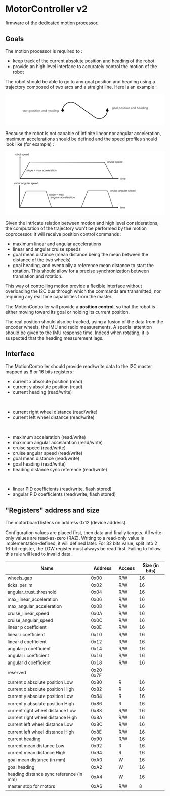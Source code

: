 # MotorController v2
firmware of the dedicated motion processor.

## Goals

The motion processor is required to :
* keep track of the current absolute position and heading of the robot
* provide an high level interface to accurately control the motion of the robot

The robot should be able to go to any goal position and heading using a trajectory composed of two arcs and a straight line.
Here is an example :

![trajectory](specs/trajectory.jpeg)

Because the robot is not capable of infinite linear nor angular acceleration, maximum accelerations should be defined and
the speed profiles should look like (for example) :

![speeds](specs/speeds.png)

Given the intricate relation between motion and high level considerations, the computation of the trajectory won't be performed by the
motion coprocessor. It will receive position control commands :
* maximum linear and angular accelerations
* linear and angular cruise speeds
* goal mean distance (mean distance being the mean between the distance of the two wheels)
* goal heading, and eventually a reference mean distance to start the rotation. This should allow for a precise synchronization between
translation and rotation.

This way of controlling motion provide a flexible interface without overloading the I2C bus through which the commands are transmitted,
nor requiring any real time capabilities from the master.

The MotionController will provide a **position control**, so that the robot is either moving toward its goal or
holding its current position.

The real position should also be tracked, using a fusion of the data from the encoder wheels, the IMU and radio measurements.
A special attention should be given to the IMU response time. Indeed when rotating, it is suspected that the heading measurement lags.

## Interface

The MotionController should provide read/write data to the I2C master mapped as 8 or 16 bits registers :

* current x absolute position (read)
* current y absolute position (read)
* current heading (read/write)

<br>

* current right wheel distance (read/write)
* current left wheel distance (read/write)

<br>

* maximum accelaration (read/write)
* maximum angular accelaration (read/write)
* cruise speed (read/write)
* cruise angular speed (read/write)
* goal mean distance (read/write)
* goal heading (read/write)
* heading distance sync reference (read/write)<br>

<br>

* linear PID coefficients (read/write, flash stored)
* angular PID coefficients (read/write, flash stored)


## "Registers" address and size

The motorboard listens on address 0x12 (device address).

Configuration values are placed first, then data and finally targets.
All write-only values are read-as-zero (RAZ).
Writing to a read-only value is implementation-defined, it will defined later.
For 32 bits value, split into 2 16-bit register, the LOW register must always be
read first. Failing to follow this rule will lead to invalid data.

|Name|Address|Access|Size (in bits)|
|----|-------|------|--------------|
|wheels_gap|0x00|R/W|16|
|ticks_per_m|0x02|R/W|16|
|angular_trust_threshold|0x04|R/W|16|
|max_linear_acceleration|0x06|R/W|16|
|max_angular_acceleration|0x08|R/W|16|
|cruise_linear_speed|0x0A|R/W|16|
|cruise_angular_speed|0x0C|R/W|16|
|linear p coefficient|0x0E|R/W|16|
|linear i coefficient|0x10|R/W|16|
|linear d coefficient|0x12|R/W|16|
|angular p coefficient|0x14|R/W|16|
|angular i coefficient|0x16|R/W|16|
|angular d coefficient|0x18|R/W|16|
|reserved|0x20-0x7F|||
|current x absolute position Low|0x80|R|16|
|current x absolute position High|0x82|R|16|
|current y absolute position Low|0x84|R|16|
|current y absolute position High|0x86|R|16|
|current right wheel distance Low|0x88|R/W|16|
|current right wheel distance High|0x8A|R/W|16|
|current left wheel distance Low|0x8C|R/W|16|
|current left wheel distance High|0x8E|R/W|16|
|current heading|0x90|R/W|16|
|current mean distance Low|0x92|R|16|
|current mean distance High|0x94|R|16|
|goal mean distance (in mm)|0xA0|W|16|
|goal heading|0xA2|W|16|
|heading distance sync reference (in mm)|0xA4|W|16|
|master stop for motors|0xA6|R/W|8|
